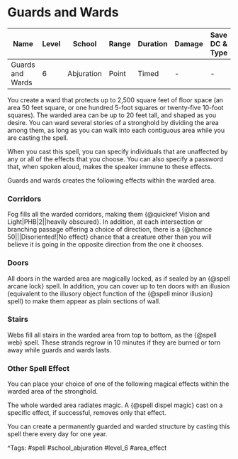 # Guards and Wards

| Name | Level | School | Range | Duration | Damage | Save DC & Type |
|------|-------|--------|-------|----------|--------|----------------|
| Guards and Wards | 6 | Abjuration | Point | Timed | - | - |

You create a ward that protects up to 2,500 square feet of floor space (an area 50 feet square, or one hundred 5-foot squares or twenty-five 10-foot squares). The warded area can be up to 20 feet tall, and shaped as you desire. You can ward several stories of a stronghold by dividing the area among them, as long as you can walk into each contiguous area while you are casting the spell.

When you cast this spell, you can specify individuals that are unaffected by any or all of the effects that you choose. You can also specify a password that, when spoken aloud, makes the speaker immune to these effects.

Guards and wards creates the following effects within the warded area.

### Corridors

Fog fills all the warded corridors, making them {@quickref Vision and Light|PHB|2||heavily obscured}. In addition, at each intersection or branching passage offering a choice of direction, there is a {@chance 50|||Disoriented!|No effect} chance that a creature other than you will believe it is going in the opposite direction from the one it chooses.

### Doors

All doors in the warded area are magically locked, as if sealed by an {@spell arcane lock} spell. In addition, you can cover up to ten doors with an illusion (equivalent to the illusory object function of the {@spell minor illusion} spell) to make them appear as plain sections of wall.

### Stairs

Webs fill all stairs in the warded area from top to bottom, as the {@spell web} spell. These strands regrow in 10 minutes if they are burned or torn away while guards and wards lasts.

### Other Spell Effect

You can place your choice of one of the following magical effects within the warded area of the stronghold.

The whole warded area radiates magic. A {@spell dispel magic} cast on a specific effect, if successful, removes only that effect.

You can create a permanently guarded and warded structure by casting this spell there every day for one year.

^Tags: #spell #school_abjuration #level_6 #area_effect